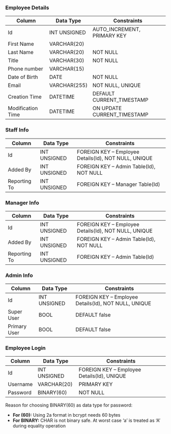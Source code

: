 ### Employee Details
Column | Data Type | Constraints 
--- | --- | ---
Id | INT UNSIGNED | AUTO_INCREMENT, PRIMARY KEY
First Name | VARCHAR(20) | 
Last Name | VARCHAR(20) | NOT NULL
Title | VARCHAR(30) | NOT NULL
Phone number | VARCHAR(15) |
Date of Birth | DATE | NOT NULL
Email | VARCHAR(255) | NOT NULL, UNIQUE
Creation Time | DATETIME | DEFAULT CURRENT_TIMESTAMP
Modification Time | DATETIME | ON UPDATE CURRENT_TIMESTAMP

### Staff Info
Column | Data Type | Constraints 
--- | --- | ---
Id | INT UNSIGNED | FOREIGN KEY – Employee Details(Id), NOT NULL, UNIQUE
Added By | INT UNSIGNED | FOREIGN KEY – Admin Table(Id), NOT NULL
Reporting To | INT UNSIGNED | FOREIGN KEY – Manager Table(Id)

### Manager Info
Column | Data Type | Constraints 
--- | --- | ---
Id | INT UNSIGNED | FOREIGN KEY – Employee Details(Id), NOT NULL, UNIQUE
Added By | INT UNSIGNED | FOREIGN KEY – Admin Table(Id), NOT NULL
Reporting To | INT UNSIGNED | FOREIGN KEY – Admin Table(Id)

### Admin Info
Column | Data Type | Constraints 
--- | --- | ---
Id | INT UNSIGNED | FOREIGN KEY – Employee Details(Id), NOT NULL, UNIQUE
Super User | BOOL | DEFAULT false
Primary User | BOOL | DEFAULT false

### Employee Login
Column | Data Type | Constraints 
--- | --- | ---
Id | INT UNSIGNED | FOREIGN KEY – Employee Details(Id), UNIQUE
Username | VARCHAR(20) | PRIMARY KEY
Password | BINARY(60) | NOT NULL

Reason for choosing BINARY(60) as data type for password:
- **For (60):** Using 2a format in bcrypt needs 60 bytes
- **For BINARY:** CHAR is not binary safe. At worst case ‘a’ is treated as ‘A’ during equality operation
